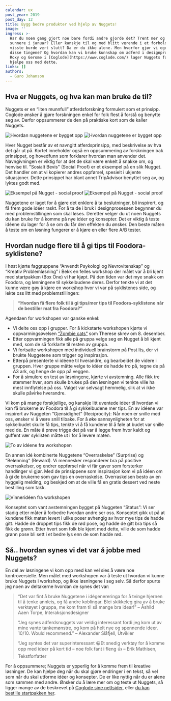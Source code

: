 ```yaml
---
calendar: ux
post_year: 2019
post_day: 12
title: Bygg bedre produkter ved hjelp av Nuggets!
image: ''
ingress: >-
  Har du noen gang gjort noe bare fordi andre gjorde det? Trent mer og spist
  sunnere i januar? Eller kanskje til og med blitt værende i et forhold du
  visste burde vært slutt? Da er du ikke alene. Men hvorfor gjør vi egentlig
  disse tingene? Og hvordan kan vi bruke kunnskap om adferd i designprosessen?
  Roxy og Gerome i [Coglode](https://www.coglode.com/) lager Nuggets for å
  hjelpe oss med dette.
links: []
authors:
  - Guro Johanson
---
```

## Hva er Nuggets, og hva kan man bruke de til?

Nuggets er en “liten munnfull” atferdsforskning formulert som et prinsipp. Coglode ønsker å gjøre forskningen enkel for folk flest å forstå og benytte seg av. Derfor oppsummerer de den på praktiske kort som de kaller Nuggets. 

<img class="light-theme-image" src="https://i.ibb.co/NW3gZh1/The-nuggets-light.png" alt="Hvordan nuggetene er bygget opp"/>

<img class="dark-theme-image" src="https://i.ibb.co/7NYGyWr/The-nuggets-dark.png" alt="Hvordan nuggetene er bygget opp"/>

Hver Nugget består av et navngitt atferdsprinsipp, med beskrivelse av hva det går ut på. Kortet inneholder også en oppsummering av forskningen bak prinsippet, og hovedfunn som forklarer hvordan man anvender det. Navngivningen er viktig for at det de skal være enkelt å snakke om, og henvise til. "Sosialt Bevis" (Social Proof) er et eksempel på en slik Nugget. Det handler om at vi kopierer andres oppførsel, spesielt i ukjente situasjoner. Dette prinsippet har blant annet TripAdvisor benyttet seg av, og lyktes godt med. 

<img class="light-theme-image" src="https://i.ibb.co/GT926Pr/Social-proof-light.png" alt="Eksempel på Nugget - social proof"/>

<img class="dark-theme-image" src="https://i.ibb.co/znhdLFh/Social-proof-dark.png" alt="Eksempel på Nugget - social proof"/>

Nuggetene er laget for å gjøre det enklere å ta beslutninger, bli inspirert, og få frem gode idéer raskt. For å ta de i bruk i designprosessen begynner du med problemstillingen som skal løses. Deretter velger du ut noen Nuggets du kan bruke for å komme på nye idéer og konsepter. Det er viktig å teste idéene du lager for å se om du får den effekten du ønsker. Den beste måten å teste om en løsning fungerer er å kjøre en eller flere A/B tester. 



## Hvordan nudge flere til å gi tips til Foodora-syklistene?

I høst kjørte faggruppene “Anvendt Psykologi og Nevrovitenskap” og “Kreativ Problemløsning” i Bekk en felles workshop der målet var å bli kjent med startpakken (Box One) vi har kjøpt. På den tiden var det mye snakk om Foodora, og lønningene til sykkelbudene deres. Derfor tenkte vi at det kunne være gøy å kjøre en workshop hvor vi var på syklistenes side, og lekte oss litt med problemstillingen: 

> **“Hvordan få flere folk til å gi tips/mer tips til Foodora-syklistene når de bestiller mat fra Foodora?”**

Agendaen for workshopen var ganske enkel:

* Vi delte oss opp i grupper. For å kickstarte workshopen kjørte vi oppvarmingsøvelsen [“Zombie cats”](https://ux.christmas/2019/8) som Therese skrev om 8. desember.
* Etter oppvarmingen fikk alle på gruppa velge seg en Nugget å bli kjent med, som de så forklarte til resten av gruppa. 
* Vi fortsatte workshopen med individuell brainstorm på Post Its, der vi brukte Nuggetene som trigger og inspirasjon. 
* Etterpå presenterte vi idéene til hverandre, og bearbeidet de videre i gruppen. Hver gruppe måtte velge to idéer de hadde tro på, tegne de på A3 ark, og henge de opp på veggen. 
* For å simulere en test av løsningene, kjørte vi avstemning. Alle fikk tre stemmer hver, som skulle brukes på den løsningen vi tenkte ville ha mest innflytelse på oss. Valget var selvsagt hemmelig, slik at vi ikke skulle påvirke hverandre. 

Vi kom på mange forskjellige, og kanskje litt uventede idéer til hvordan vi kan få brukerne av Foodora til å gi sykkelbudene mer tips. En av idéene var inspirert av Nuggeten “Gjensidighet” (Reciprocity): Når noen er snille med oss, ønsker vi å være snill tilbake. For å øke sannsynligheten for at sykkelbudet skulle få tips, tenkte vi å få kundene til å føle at budet var snille med de. En måte å prøve trigge det på var å legge frem hvor kaldt og guffent vær syklisten måtte ut i for å levere maten. 

![To av idéene fra workshopen](https://i.ibb.co/qykc1My/Ide-nr-1-og-2.png "To av idéene fra workshopen")

En annen idé kombinerte Nuggetene “Overraskelse” (Surprise) og “Belønning” (Reward). Vi mennesker responderer bra på positive overraskelser, og endrer oppførsel når vi får gaver som forsterker handlinger vi gjør. Med de prinsippene som inspirasjon kom vi på idéen om å gi de brukerne som gav tips en overraskelse. Overraskelsen besto av en hyggelig melding, og beskjed om at de ville få en gratis dessert ved neste bestilling som takk.

![Vinneridéen fra workshopen](https://i.ibb.co/QMN3nNf/Vinnerideen.png "Vinneridéen fra workshopen")

Konseptet som vant avstemningen bygget på Nuggeten “Status”: Vi ser stadig etter måter å forbedre hvordan andre ser oss. Konseptet gikk ut på at kundene fikk maten levert i ulike poser avhengig av hvor mye tips de hadde gitt. Hadde de droppet tips fikk de rød pose, og hadde de gitt bra tips så fikk de grønn. Etter hvert som folk ble kjent med dette, ville de som hadde grønn pose bli sett i et bedre lys enn de som hadde rød. 



## Så.. hvordan synes vi det var å jobbe med Nuggets?

En del av løsningene vi kom opp med kan vel sies å være noe kontroversielle. Men målet med workshopen var å teste ut hvordan vi kunne bruke Nuggets i workshop, og ikke løsningene i seg selv. Så derfor spurte jeg noen av deltakerne hvordan de synes det var:

> “Det var fint å bruke Nuggetene i idégenereringa for å tvinge hjernen til å tenke annleis, og få andre koblingar. Blei skikkeleg gira av å bruke verktøyet i gruppa, me kom fram til så mange bra idear!” 
> – Åshild Aaen Torpe, Interaksjonsdesigner 
>
> “Jeg synes adferdsnuggets var veldig interessant fordi jeg kom ut av mine vante tankemønstre, og kom på helt nye og spennende ideer. 10/10. Would recommend.” 
> – Alexander Slåfjell, Utvikler
>
> “Jeg syntes det var superinteressant 😀Et snedig verktøy for å komme opp med ideer på kort tid – noe folk fant i fleng 👍 
> – Erik Mathisen, Tekstforfatter

For å oppsummere; Nuggets er ypperlig for å komme frem til kreative løsninger. De kan hjelpe deg når du skal gjøre endringer i en tekst, så vel som når du skal utforme idéer og konsepter. De er like nyttig når du er alene som sammen med andre. Ønsker du å lære mer om og teste ut Nuggets, så ligger mange av de beskrevet på [Coglode sine nettsider](https://www.coglode.com/), eller [du kan bestille startpakken her](https://www.coglode.com/nuggets/pricing).
